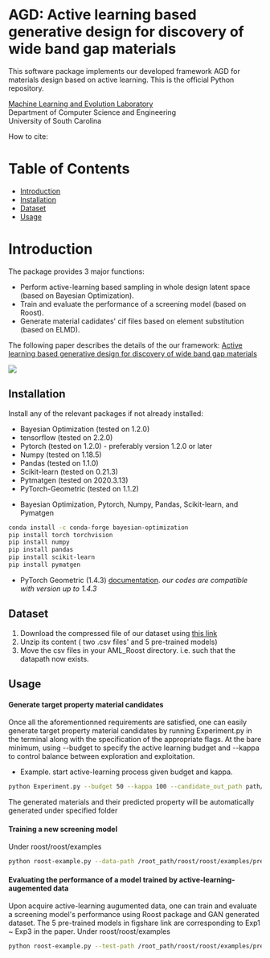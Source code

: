 # AGD: Active learning based generative design for discovery of wide band gap materials
This software package implements our developed framework AGD for materials design based on active learning. This is the official Python repository. 

[Machine Learning and Evolution Laboratory](http://mleg.cse.sc.edu)<br />
Department of Computer Science and Engineering <br />
University of South Carolina <br />

How to cite:<br />


# Table of Contents
* [Introduction](#introduction)
* [Installation](#installation)
* [Dataset](#dataset)
* [Usage](#usage)



<a name="introduction"></a>
# Introduction
The package provides 3 major functions:

- Perform active-learning based sampling in whole design latent space (based on Bayesian Optimization).
- Train and evaluate the performance of a screening model (based on Roost).
- Generate material cadidates' cif files based on element substitution (based on ELMD). 

The following paper describes the details of the our framework:
[Active learning based generative design for discovery of wide band gap materials](https://arxiv.org/pdf/.pdf)



![](front-pic.png)
<a name="installation"></a>
## Installation
Install any of the relevant packages if not already installed:
* Bayesian Optimization (tested on 1.2.0)
* tensorflow (tested on 2.2.0)
* Pytorch (tested on 1.2.0) - preferably version 1.2.0 or later
* Numpy   (tested on 1.18.5)
* Pandas  (tested on 1.1.0) 
* Scikit-learn (tested on 0.21.3) 
* Pytmatgen (tested on 2020.3.13)
* PyTorch-Geometric (tested on 1.1.2)

- Bayesian Optimization, Pytorch, Numpy, Pandas, Scikit-learn, and Pymatgen
```bash
conda install -c conda-forge bayesian-optimization
pip install torch torchvision 
pip install numpy
pip install pandas
pip install scikit-learn
pip install pymatgen
```
- PyTorch Geometric (1.4.3) [documentation](https://pytorch-geometric.readthedocs.io/en/1.4.3/notes/installation.html#installation). *our codes are compatible with version up to 1.4.3*

<a name="dataset"></a>
## Dataset
1. Download the compressed file of our dataset using [this link](https://figshare.com/articles/dataset/bd_AML_whole_init_300_csv/14132270)
2. Unzip its content ( two .csv files' and 5 pre-trained models)
3. Move the csv files in your AML_Roost directory. i.e. such that the datapath now exists.

<a name="usage"></a>
## Usage
#### Generate target property material candidates
Once all the aforementionned requirements are satisfied, one can easily generate target property material candidates by running Experiment.py in the terminal along with the specification of the appropriate flags. At the bare minimum, using --budget to specify the active learning budget and --kappa to control balance between exploration and exploitation.
- Example. start active-learning process given budget and kappa.
```bash
python Experiment.py --budget 50 --kappa 100 --candidate_out_path path/you/prefer
```
The generated materials and their predicted property will be automatically generated under specified folder

#### Training a new screening model
 Under roost/roost/examples
```bash
python roost-example.py --data-path /root_path/roost/roost/examples/prepared_training_data/bd_AML_whole_train.csv --train --evaluate --test-path /home/glard/AML/roost/roost/examples/prepared_training_data/bd_AML_whole_test.csv --val-size 0.2  --epochs 200 --run-id 9
```

#### Evaluating the performance of a model trained by active-learning-augemented data
 Upon acquire active-learning augumented data, one can train and evaluate a screening model's performance using Roost package and GAN generated dataset.
 The 5 pre-trained models in figshare link are corresponding to Exp1 ~ Exp3 in the paper.
 Under roost/roost/examples
```bash
python roost-example.py --test-path /root_path/roost/roost/examples/prepared_training_data/bandgap4new_model.csv --regression --evaluate --run-id 511
```
